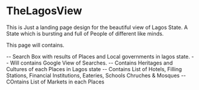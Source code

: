 # TheLagosView
This is Just a landing page design for the beautiful view of Lagos State. A State which is bursting and full of People of different like minds.

This page will contains.

-- Search Box with results of Places and Local governments in lagos state.
-- Will contains Google View of Searches.
-- Contains Heritages and Cultures of each Places in Lagos state
-- Contains List of Hotels, Filling Stations, Financial Institutions, Eateries, Schools Chruches & Mosques
-- COntains List of Markets in each Places
